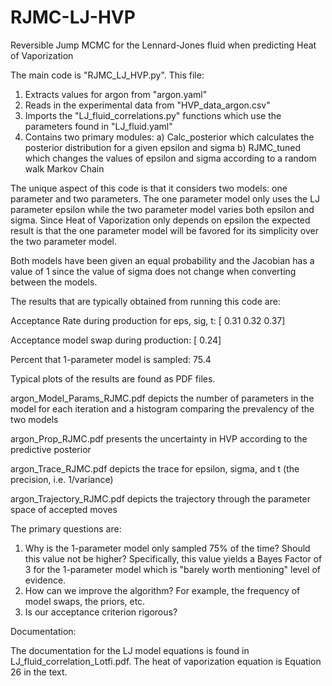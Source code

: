 # RJMC-LJ-HVP
Reversible Jump MCMC for the Lennard-Jones fluid when predicting Heat of Vaporization

The main code is "RJMC_LJ_HVP.py". This file:

1. Extracts values for argon from "argon.yaml"
2. Reads in the experimental data from "HVP_data_argon.csv"
3. Imports the "LJ_fluid_correlations.py" functions which use the parameters found in "LJ_fluid.yaml"
4. Contains two primary modules:
  a) Calc_posterior which calculates the posterior distribution for a given epsilon and sigma
  b) RJMC_tuned which changes the values of epsilon and sigma according to a random walk Markov Chain
  
The unique aspect of this code is that it considers two models: one parameter and two parameters. The one parameter model only uses the LJ parameter epsilon while the two parameter model varies both epsilon and sigma. Since Heat of Vaporization only depends on epsilon the expected result is that the one parameter model will be favored for its simplicity over the two parameter model.

Both models have been given an equal probability and the Jacobian has a value of 1 since the value of sigma does not change when converting between the models.

The results that are typically obtained from running this code are:

Acceptance Rate during production for eps, sig, t: [ 0.31  0.32   0.37]

Acceptance model swap during production: [ 0.24]

Percent that 1-parameter model is sampled: 75.4

Typical plots of the results are found as PDF files.

  argon_Model_Params_RJMC.pdf depicts the number of parameters in the model for each iteration and a histogram comparing the prevalency of the two models
  
  argon_Prop_RJMC.pdf presents the uncertainty in HVP according to the predictive posterior
  
  argon_Trace_RJMC.pdf depicts the trace for epsilon, sigma, and t (the precision, i.e. 1/variance)
  
  argon_Trajectory_RJMC.pdf depicts the trajectory through the parameter space of accepted moves

The primary questions are:

1. Why is the 1-parameter model only sampled 75% of the time? Should this value not be higher? Specifically, this value yields a Bayes Factor of 3 for the 1-parameter model which is "barely worth mentioning" level of evidence.
2. How can we improve the algorithm? For example, the frequency of model swaps, the priors, etc.
3. Is our acceptance criterion rigorous?

Documentation:

The documentation for the LJ model equations is found in LJ_fluid_correlation_Lotfi.pdf. The heat of vaporization equation is Equation 26 in the text.
